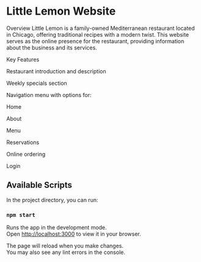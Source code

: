 # Little Lemon Website

Overview
Little Lemon is a family-owned Mediterranean restaurant located in Chicago, offering traditional recipes with a modern twist. This website serves as the online presence for the restaurant, providing information about the business and its services.

Key Features

Restaurant introduction and description

Weekly specials section

Navigation menu with options for:

Home

About

Menu

Reservations

Online ordering

Login


## Available Scripts

In the project directory, you can run:

### `npm start`

Runs the app in the development mode.\
Open [http://localhost:3000](http://localhost:3000) to view it in your browser.

The page will reload when you make changes.\
You may also see any lint errors in the console.








